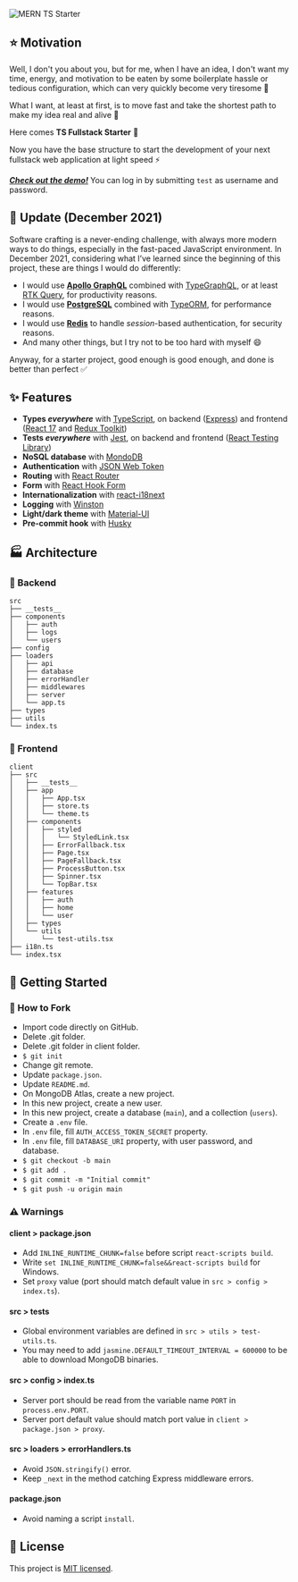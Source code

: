 ![MERN TS Starter](https://github.com/alaneparisot/ts-fullstack-starter/blob/main/ts-fullstack-starter.png?raw=true)

## ⭐ Motivation

Well, I don't you about you, but for me, when I have an idea, I don't want my time, energy, and motivation to be eaten by some boilerplate hassle or tedious configuration, which can very quickly become very tiresome 🥱

What I want, at least at first, is to move fast and take the shortest path to make my idea real and alive 🚀

Here comes **TS Fullstack Starter** 🎉

Now you have the base structure to start the development of your next fullstack web application at light speed ⚡

[**_Check out the demo!_**](https://mern-ts-starter.herokuapp.com) You can log in by submitting `test` as username and password.

## 📅 Update (December 2021)

Software crafting is a never-ending challenge, with always more modern ways to do things, especially in the fast-paced JavaScript environment. In December 2021, considering what I’ve learned since the beginning of this project, these are things I would do differently:

- I would use [**Apollo GraphQL**](https://apollographql.com) combined with [TypeGraphQL](https://typegraphql.com/), or at least [RTK Query](https://redux-toolkit.js.org/rtk-query/overview), for productivity reasons.
- I would use [**PostgreSQL**](https://www.postgresql.org) combined with [TypeORM](https://typeorm.io), for performance reasons.
- I would use [**Redis**](https://redis.io) to handle _session_-based authentication, for security reasons.
- And many other things, but I try not to be too hard with myself 😄

Anyway, for a starter project, good enough is good enough, and done is better than perfect ✅

## ✨ Features

- **Types _everywhere_** with [TypeScript](https://www.typescriptlang.org), on backend ([Express](https://expressjs.com)) and frontend ([React 17](https://reactjs.org) and [Redux Toolkit](https://redux-toolkit.js.org))
- **Tests _everywhere_** with [Jest](https://jestjs.io), on backend and frontend ([React Testing Library](https://testing-library.com/docs/react-testing-library/intro))
- **NoSQL database** with [MondoDB](https://www.mongodb.com)
- **Authentication** with [JSON Web Token](https://jwt.io)
- **Routing** with [React Router](https://reactrouter.com)
- **Form** with [React Hook Form](https://react-hook-form.com)
- **Internationalization** with [react-i18next](https://react.i18next.com)
- **Logging** with [Winston](https://github.com/winstonjs/winston)
- **Light/dark theme** with [Material-UI](https://mui.com)
- **Pre-commit hook** with [Husky](https://github.com/typicode/husky)

## 🏭 Architecture

### 🧱 Backend

```
src
├── __tests__
├── components
│   ├── auth
│   ├── logs
│   └── users
├── config
├── loaders
│   ├── api
│   ├── database
│   ├── errorHandler
│   ├── middlewares
│   ├── server
│   └── app.ts
├── types
├── utils
└── index.ts
```

### 🧱 Frontend

```
client
├── src
│   ├── __tests__
│   ├── app
│   │   ├── App.tsx
│   │   ├── store.ts
│   │   └── theme.ts
│   ├── components
│   │   ├── styled
│   │   │   └── StyledLink.tsx
│   │   ├── ErrorFallback.tsx
│   │   ├── Page.tsx
│   │   ├── PageFallback.tsx
│   │   ├── ProcessButton.tsx
│   │   ├── Spinner.tsx
│   │   └── TopBar.tsx
│   ├── features
│   │   ├── auth
│   │   ├── home
│   │   └── user
│   ├── types
│   └── utils
│       └── test-utils.tsx
├── i18n.ts
└── index.tsx
```

## 🏃 Getting Started

### 🔧 How to Fork

- Import code directly on GitHub.
- Delete .git folder.
- Delete .git folder in client folder.
- `$ git init`
- Change git remote.
- Update `package.json`.
- Update `README.md`.
- On MongoDB Atlas, create a new project.
- In this new project, create a new user.
- In this new project, create a database (`main`), and a collection (`users`).
- Create a `.env` file.
- In `.env` file, fill `AUTH_ACCESS_TOKEN_SECRET` property.
- In `.env` file, fill `DATABASE_URI` property, with user password, and database.
- `$ git checkout -b main`
- `$ git add .`
- `$ git commit -m "Initial commit"`
- `$ git push -u origin main`

### ⚠️ Warnings

#### client > package.json

- Add `INLINE_RUNTIME_CHUNK=false` before script `react-scripts build`.
- Write `set INLINE_RUNTIME_CHUNK=false&&react-scripts build` for Windows.
- Set `proxy` value (port should match default value in `src > config > index.ts`).

#### src > tests

- Global environment variables are defined in `src > utils > test-utils.ts`.
- You may need to add `jasmine.DEFAULT_TIMEOUT_INTERVAL = 600000` to be able to download MongoDB binaries.

#### src > config > index.ts

- Server port should be read from the variable name `PORT` in `process.env.PORT`.
- Server port default value should match port value in `client > package.json > proxy`.

#### src > loaders > errorHandlers.ts

- Avoid `JSON.stringify()` error.
- Keep `_next` in the method catching Express middleware errors.

#### package.json

- Avoid naming a script `install`.

## 📄 License

This project is [MIT licensed](https://github.com/alaneparisot/mern-ts-starter/blob/main/LICENSE).
